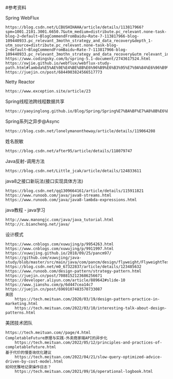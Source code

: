 #参考资料

Spring WebFlux

    https://blog.csdn.net/LCBUSHIHAHA/article/details/113817966?spm=1001.2101.3001.6650.7&utm_medium=distribute.pc_relevant.none-task-blog-2~default~BlogCommendFromBaidu~Rate-7-113817966-blog-109440933.pc_relevant_3mothn_strategy_and_data_recovery&depth_1-utm_source=distribute.pc_relevant.none-task-blog-2~default~BlogCommendFromBaidu~Rate-7-113817966-blog-109440933.pc_relevant_3mothn_strategy_and_data_recovery&utm_relevant_index=13
    https://www.codingsky.com/b/spring-5.1-document/2743617524.html
    https://xwjie.github.io/webflux/webflux-study-path.html#lambda%E5%AE%9E%E4%BE%8B%E6%96%B9%E6%B3%95%E7%9A%84%E6%96%B9%E6%B3%95%E5%BC%95%E7%94%A8
    https://juejin.cn/post/6844903824566517773

Netty Reactor

    https://www.exception.site/article/23

Spring线程池跨线程数据共享

    https://yaoyinglong.github.io/Blog/Spring/Spring%E7%BA%BF%E7%A8%8B%E6%B1%A0%E8%B7%A8%E7%BA%BF%E7%A8%8B%E6%95%B0%E6%8D%AE%E5%85%B1%E4%BA%AB/

Spring系列之异步@Async
    
    https://blog.csdn.net/lonelymanontheway/article/details/119064208


姓名脱敏
    
    https://blog.csdn.net/after95/article/details/118079747

Java反射-调用方法

    https://blog.csdn.net/Little_jcak/article/details/124833611

java8之接口新玩法(接口实现具体方法)
    
    https://blog.csdn.net/qq1309664161/article/details/115911821
    https://www.runoob.com/java/java8-streams.html
    https://www.runoob.com/java/java8-lambda-expressions.html

java教程 - java学习

    http://www.manongjc.com/java/java_tutorial.html
    http://c.biancheng.net/java/

设计模式

    https://www.cnblogs.com/xuwujing/p/9954263.html
    https://www.cnblogs.com/xuwujing/p/9911997.html
    https://xuwujing.github.io/2018/09/25/pancm97/
    https://github.com/xuwujing/java-study/blob/master/src/main/java/com/pancm/design/flyweight/FlyweightTest.java
    https://blog.csdn.net/m0_67322837/article/details/123485632
    https://www.runoob.com/design-pattern/strategy-pattern.html
    https://juejin.cn/post/7088152123686256671
    https://developer.aliyun.com/article/889642#slide-10
    https://www.jianshu.com/p/6d447cea14c7
    https://juejin.cn/post/6969107483570733087
    美团
        https://tech.meituan.com/2020/03/19/design-pattern-practice-in-marketing.html
        https://tech.meituan.com/2022/03/10/interesting-talk-about-design-patterns.html



美团技术团队

    https://tech.meituan.com//page/4.html
    CompletableFuture原理与实践-外卖商家端API的异步化
        https://tech.meituan.com/2022/05/12/principles-and-practices-of-completablefuture.html
    基于代价的慢查询优化建议
        https://tech.meituan.com/2022/04/21/slow-query-optimized-advice-driven-by-cost-model.html
    如何优雅地记录操作日志？
        https://tech.meituan.com/2021/09/16/operational-logbook.html